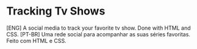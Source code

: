 # Tracking Tv Shows
 [ENG] A social media to track your favorite tv show. Done with HTML and CSS.   [PT-BR] Uma rede social para acompanhar as suas séries favoritas. Feito com HTML e CSS.
